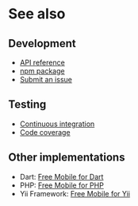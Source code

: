 # See also

## Development
- [API reference](https://dev.belin.io/free-mobile.js/api)
- [npm package](https://www.npmjs.com/package/@cedx/free-mobile)
- [Submit an issue](https://git.belin.io/cedx/free-mobile.js/issues)

## Testing
- [Continuous integration](https://travis-ci.com/cedx/free-mobile.js)
- [Code coverage](https://coveralls.io/github/cedx/free-mobile.js)

## Other implementations
- Dart: [Free Mobile for Dart](https://dev.belin.io/free-mobile.dart)
- PHP: [Free Mobile for PHP](https://dev.belin.io/free-mobile.php)
- Yii Framework: [Free Mobile for Yii](https://dev.belin.io/yii2-free-mobile)
